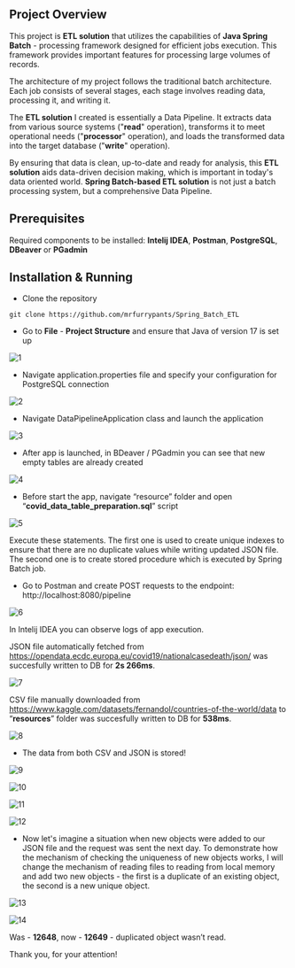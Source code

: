 ## Project Overview

This project is __ETL solution__ that utilizes the capabilities of __Java Spring Batch__ - processing framework designed for efficient jobs execution. This framework provides important features for processing large volumes of records.

The architecture of my project follows the traditional batch architecture. Each job consists of several stages, each stage involves reading data, processing it, and writing it.

The __ETL solution__ I created is essentially a Data Pipeline. It extracts data from various source systems ("__read__" operation), transforms it to meet operational needs ("__processor__" operation), and loads the transformed data into the target database ("__write__" operation).

By ensuring that data is clean, up-to-date and ready for analysis, this __ETL solution__ aids data-driven decision making, which is important in today's data oriented world. __Spring Batch-based ETL solution__ is not just a batch processing system, but a comprehensive Data Pipeline.

## Prerequisites

Required components to be installed: __Intelij IDEA__, __Postman__, __PostgreSQL__, __DBeaver__ or __PGadmin__

## Installation & Running

- Clone the repository
```
git clone https://github.com/mrfurrypants/Spring_Batch_ETL
```

- Go to __File__ - __Project Structure__ and ensure that Java of version 17 is set up

![1](./images_in_readme/1.png "1")

- Navigate application.properties file and specify your configuration for PostgreSQL connection

![2](./images_in_readme/2.png "2")

- Navigate DataPipelineApplication class and launch the application

![3](./images_in_readme/3.png "3")

- After app is launched, in BDeaver / PGadmin you can see that new empty tables are already created

![4](./images_in_readme/4.png "4")

- Before start the app, navigate “resource” folder and open “__covid_data_table_preparation.sql__” script

![5](./images_in_readme/5.png "5")

Execute these statements. The first one is used to create unique indexes to ensure that there are no duplicate values while writing updated JSON file. The second one is to create stored procedure which is executed by Spring Batch job.

- Go to Postman and create POST requests to the endpoint: http://localhost:8080/pipeline

![6](./images_in_readme/6.png "6")

In Intelij IDEA you can observe logs of app execution.

JSON file automatically fetched from https://opendata.ecdc.europa.eu/covid19/nationalcasedeath/json/ was succesfully written to DB for __2s 266ms__.

![7](./images_in_readme/7.png "7")

CSV file manually downloaded from https://www.kaggle.com/datasets/fernandol/countries-of-the-world/data to “__resources__” folder was succesfully written to DB for __538ms__.

![8](./images_in_readme/8.png "8")

- The data from both CSV and JSON is stored!

![9](./images_in_readme/9.png "9")

![10](./images_in_readme/10.png "10")

![11](./images_in_readme/11.png "11")

![12](./images_in_readme/12.png "12")

- Now let's imagine a situation when new objects were added to our JSON file and the request was sent the next day. To demonstrate how the mechanism of checking the uniqueness of new objects works, I will change the mechanism of reading files to reading from local memory and add two new objects - the first is a duplicate of an existing object, the second is a new unique object.

![13](./images_in_readme/13.png "13")

![14](./images_in_readme/14.png "14")

Was - __12648__, now - __12649__ - duplicated object wasn’t read.

Thank you, for your attention!